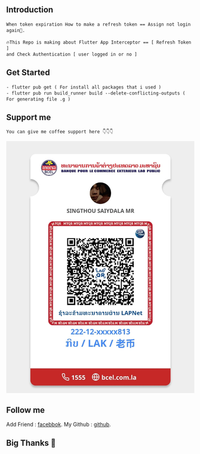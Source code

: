 ## Introduction

    When token expiration How to make a refresh token == Assign not login again🚀.

    🔥This Repo is making about Flutter App Interceptor == [ Refresh Token ]
    and Check Authentication [ user logged in or no ]


## Get Started

    - flutter pub get ( For install all packages that i used )
    - flutter pub run build_runner build --delete-conflicting-outputs ( For generating file .g )

## Support me

    You can give me coffee support here 👇👇👇
[![Buy Me Coffee](asset/qr_code.jpg)](https://www.facebook.com/photo.php?fbid=1333968513902211&set=p.1333968513902211&type=3)

## Follow me

Add Friend :  [facebbok](https://www.facebook.com/msorng.saiydala.la).
My Github :  [github](https://github.com/Johnniemor).


## Big Thanks 🫶


